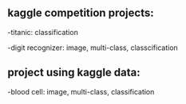## kaggle competition projects:

-titanic: classification

-digit recognizer: image, multi-class, classcification

 

## project using kaggle data:

-blood cell: image, multi-class, classification
